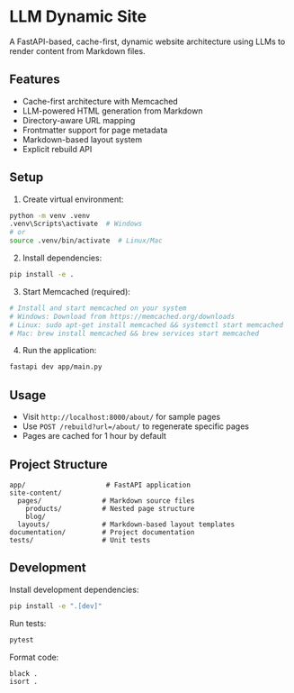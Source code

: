 # LLM Dynamic Site

A FastAPI-based, cache-first, dynamic website architecture using LLMs to render content from Markdown files.

## Features

- Cache-first architecture with Memcached
- LLM-powered HTML generation from Markdown
- Directory-aware URL mapping
- Frontmatter support for page metadata
- Markdown-based layout system
- Explicit rebuild API

## Setup

1. Create virtual environment:
```bash
python -m venv .venv
.venv\Scripts\activate  # Windows
# or
source .venv/bin/activate  # Linux/Mac
```

2. Install dependencies:
```bash
pip install -e .
```

3. Start Memcached (required):
```bash
# Install and start memcached on your system
# Windows: Download from https://memcached.org/downloads
# Linux: sudo apt-get install memcached && systemctl start memcached
# Mac: brew install memcached && brew services start memcached
```

4. Run the application:
```bash
fastapi dev app/main.py
```

## Usage

- Visit `http://localhost:8000/about/` for sample pages
- Use `POST /rebuild?url=/about/` to regenerate specific pages
- Pages are cached for 1 hour by default

## Project Structure

```
app/                    # FastAPI application
site-content/
  pages/               # Markdown source files
    products/          # Nested page structure
    blog/
  layouts/             # Markdown-based layout templates
documentation/         # Project documentation
tests/                 # Unit tests
```

## Development

Install development dependencies:
```bash
pip install -e ".[dev]"
```

Run tests:
```bash
pytest
```

Format code:
```bash
black .
isort .
```